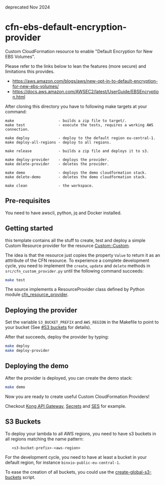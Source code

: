 deprecated Nov 2024 

# cfn-ebs-default-encryption-provider

Custom CloudFormation resource to enable "Default Encryption for New EBS Volumes".

Please refer to the links below to lean the features (more secure) and limitations this provides.

- https://aws.amazon.com/blogs/aws/new-opt-in-to-default-encryption-for-new-ebs-volumes/
- https://docs.aws.amazon.com/AWSEC2/latest/UserGuide/EBSEncryption.html


After cloning this directory you have to following make targets at your command:

```
make                    - builds a zip file to target/.
make test               - execute the tests, requires a working AWS connection.

make deploy             - deploy to the default region eu-central-1.
make deploy-all-regions - deploy to all regions.

make release            - builds a zip file and deploys it to s3.

make deploy-provider    - deploys the provider.
make delete-provider    - deletes the provider.

make demo               - deploys the demo cloudformation stack.
make delete-demo        - deletes the demo cloudformation stack.

make clean              - the workspace.
```

## Pre-requisites
You need to have awscli, python, jq and Docker installed.



## Getting started
this template  contains all the stuff to create, test and deploy a simple Custom Resource provider for the resource [Custom::Custom](docs/Custom.md).

The idea is that the resource just copies the property `Value` to return it as an atttribute of the CFN resource.  To experience a complete development cycle, you need to implement the `create`, `update` and `delete` methods in `src/cfn_custom_provider.py` 
until the following command succeeds:

```sh
make test
```

The source implements a ResourceProvider class defined by Python module [cfn\_resource\_provider](https://pypi.python.org/pypi/cfn-resource-provider).


## Deploying the provider
Set the variable `S3_BUCKET_PREFIX` and `AWS_REGION` in the Makefile to point to your bucket (See [#S3 buckets](#s3buckets) for details).

After that succeeds, deploy the provider by typing:

```sh
make deploy
make deploy-provider
```

## Deploying the demo
After the provider is deployed, you can create the demo stack:

```sh
make demo
```

Now you are ready to create useful Custom CloudFormation Providers!

Checkout [Kong API Gateway](https://github.com/binxio/cfn-kong-provider), [Secrets](https://github.com/binxio/cfn-secret-provider) and [SES](https://github.com/binxio/cfn-ses-provider) for example.

## S3 Buckets
<a id="s3bucket"></a> 
To deploy your lambda to all AWS regions, you need to have s3 buckets in all regions matching the name pattern:

```
   <s3-bucket-prefix>-<aws-region>
```
For the development cycle, you need to have at least a bucket in your default region, for instance `binxio-public-eu-central-1`.

To ease the creation of all buckets, you could use the [create-global-s3-buckets](https://github.com/binxio/create-global-s3-buckets) script.
